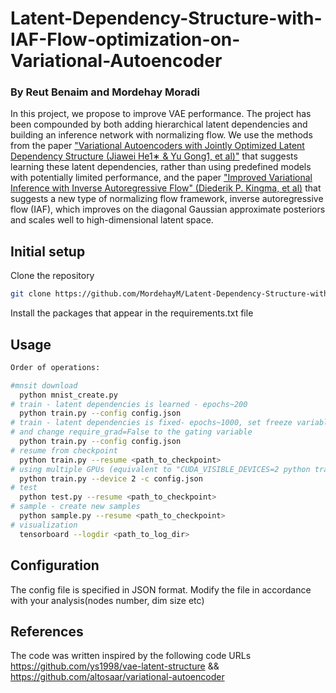 # Latent-Dependency-Structure-with-IAF-Flow-optimization-on-Variational-Autoencoder
### By Reut Benaim and Mordehay Moradi
In this project, we propose to improve VAE performance.
The project has been compounded by both adding hierarchical latent dependencies
and building an inference network with normalizing flow.
We use the methods from the paper ["Variational Autoencoders with Jointly Optimized
Latent Dependency Structure (Jiawei He1∗ & Yu Gong1, et al)"](https://openreview.net/forum?id=SJgsCjCqt7) that suggests learning these latent dependencies,
rather than using predefined models with potentially limited performance,
and the paper ["Improved Variational Inference with Inverse Autoregressive Flow" (Diederik P. Kingma, et al)](https://arxiv.org/abs/1606.04934
) 
that suggests a new type of normalizing flow framework, inverse autoregressive flow (IAF),
which improves on the diagonal Gaussian approximate posteriors and scales well to high-dimensional latent space.

## Initial setup
Clone the repository
```bash
git clone https://github.com/MordehayM/Latent-Dependency-Structure-with-IAF-Flow-optimization-on-Variational-Autoencoder.git
```
Install the packages that appear in the requirements.txt file 

## Usage
```bash
Order of operations:

#mnsit download
  python mnist_create.py
# train - latent dependencies is learned - epochs~200
  python train.py --config config.json
# train - latent dependencies is fixed- epochs~1000, set freeze variable in train.py file
# and change require_grad=False to the gating variable
  python train.py --config config.json  
# resume from checkpoint
  python train.py --resume <path_to_checkpoint>
# using multiple GPUs (equivalent to "CUDA_VISIBLE_DEVICES=2 python train.py -c config.py")
  python train.py --device 2 -c config.json 
# test
  python test.py --resume <path_to_checkpoint>
# sample - create new samples
  python sample.py --resume <path_to_checkpoint>
# visualization 
  tensorboard --logdir <path_to_log_dir>
```
## Configuration
The config file is specified in JSON format. Modify the file in accordance with your analysis(nodes number, dim size etc) 

## References
The code was written inspired by the following code URLs https://github.com/ys1998/vae-latent-structure
&& https://github.com/altosaar/variational-autoencoder













